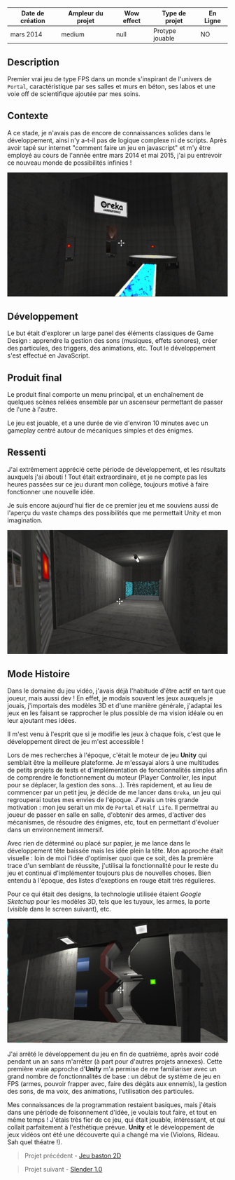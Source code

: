 <autotab></br><table><thead><tr><th>Date de création</th><th>Ampleur du projet</th><th>Wow effect</th><th>Type de projet </th><th>En Ligne</th></tr></thead><tbody><tr><td>mars 2014</td><td>medium</td><td>null</td><td>Protype jouable</td><td>NO</td></tr></tbody></table></autotab>

## Description

Premier vrai jeu de type FPS dans un monde s'inspirant de l'univers de `Portal`, caractéristique par ses salles et murs en béton, ses labos et une voie off de scientifique ajoutée par mes soins.

## Contexte

A ce stade, je n'avais pas de encore de connaissances solides dans le développement, ainsi n'y a-t-il pas de logique complexe ni de scripts.
Après avoir tapé sur internet "comment faire un jeu en javascript" et m'y être employé au cours de l'année entre mars 2014 et mai 2015, j'ai pu entrevoir ce nouveau monde de possibilités infinies !

![](./medias/img1.jpg)

## Développement

Le but était d'explorer un large panel des éléments classiques de Game Design : apprendre la gestion des sons (musiques, effets sonores), créer des particules, des triggers, des animations, etc.
Tout le développement s'est effectué en JavaScript.

## Produit final

Le produit final comporte un menu principal, et un enchaînement de quelques scènes reliées ensemble par un ascenseur permettant de passer de l'une à l'autre.

Le jeu est jouable, et a une durée de vie d'environ 10 minutes avec un gameplay centré autour de mécaniques simples et des énigmes.

## Ressenti

J'ai extrêmement apprécié cette période de développement, et les résultats auxquels j'ai abouti ! Tout était extraordinaire, et je ne compte pas les heures passées sur ce jeu durant mon collège, toujours motivé à faire fonctionner une nouvelle idée.

Je suis encore aujourd'hui fier de ce premier jeu et me souviens aussi de l'aperçu du vaste champs des possibilités que me permettait Unity et mon imagination.

![Le hacheur](./medias/img2.jpg)

## Mode Histoire


<history>

Dans le domaine du jeu vidéo, j'avais déjà l'habitude d'être actif en tant que joueur, mais aussi dev ! En effet, je modais souvent les jeux auxquels je jouais, j'importais des modèles 3D et d'une manière générale, j'adaptai les jeux en les faisant se rapprocher le plus possible de ma vision idéale ou en leur ajoutant mes idées.

Il m'est venu à l'esprit que si je modifie les jeux à chaque fois, c'est que le développement direct de jeu m'est accessible !

Lors de mes recherches à l'époque, c'était le moteur de jeu **Unity** qui semblait être la meilleure plateforme. Je m'essayai alors à une multitudes de petits projets de tests et d'implémentation de fonctionnalités simples afin de comprendre le fonctionnement du moteur (Player Controller, les input pour se déplacer, la gestion des sons...). Très rapidement, et au lieu de commencer par un petit jeu, je décide de me lancer dans `Oreka`, un jeu qui regrouperai toutes mes envies de l'époque. J'avais un très grande motivation : mon jeu serait un mix de `Portal` et `Half Life`. Il permettrai au joueur de passer en salle en salle, d'obtenir des armes, d'activer des mécanismes, de résoudre des énigmes, etc, tout en permettant d'évoluer dans un environnement immersif.

Avec rien de déterminé ou placé sur papier, je me lance dans le développement tête baissée mais les idée plein la tête. Mon approche était visuelle : loin de moi l'idée d'optimiser quoi que ce soit, dès la première trace d'un semblant de réussite, j'utilisai la fonctionnalité pour le reste du jeu et continuai d'implémenter toujours plus de nouvelles choses. Bien entendu à l'époque, des listes d'exeptions en rouge était très régulieres.

Pour ce qui était des designs, la technologie utilisée étaient *Google Sketchup* pour les modèles 3D, tels que les tuyaux, les armes, la porte (visible dans le screen suivant), etc.

![](./medias/img3.jpg)

J'ai arrêté le développement du jeu en fin de quatrième, après avoir codé pendant un an sans m'arrêter (à part pour d'autres projets annexes). Cette première vraie approche d'**Unity** m'a permise de me familiariser avec un grand nombre de fonctionnalités de base : un début de système de jeu en FPS (armes, pouvoir frapper avec, faire des dégâts aux ennemis), la gestion des sons, de ma voix, des animations, l'utilisation des particules.

Mes connaissances de la programmation restaient basiques, mais j'étais dans une période de foisonnement d'idée, je voulais tout faire, et tout en même temps ! J'étais très fier de ce jeu, qui était jouable, intéressant, et qui collait parfaitement à l'esthétique prévue. **Unity** et le développement de jeux vidéos ont été une découverte qui a changé ma vie (Violons, Rideau. Sah quel théatre !).

</history>


<nextprojects>

> Projet précédent -  [Jeu baston 2D](/Jub_Biography/#projects/#Baston2D)

> Projet suivant -  [Slender 1.0](/Jub_Biography/#projects/#Slender1)

</nextprojects>
